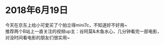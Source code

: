 # 2018年6月19日
  今天在京东上给小可爱买了个拍立得mini7c，不知道好不好用~  
  推荐两个B站上一直关注的视频up主：谷阿莫&木鱼水心，几分钟看完一部电影，对没时间看电影的朋友们很实用~

